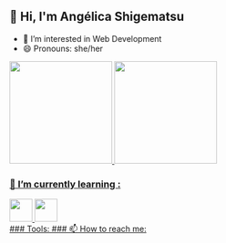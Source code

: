 ## 👋 Hi, I'm Angélica Shigematsu 

- 👀 I’m interested in Web Development
- 😄 Pronouns: she/her

<div>
<a href="https://github.com/seu-usuário-aqui">
  <img height="180em" src="https://github-readme-stats.vercel.app/api/top-langs/?username=angelica-shigematsu&layout=compact&langs_count=7&theme=dracula"/>
  <img height="180em" src="https://github-readme-stats.vercel.app/api?username=angelica-shigematsu&show_icons=true&theme=dracula&include_all_commits=true&count_private=true"/>
</div>

### 🌱 I’m currently learning :
<div>
  <i class="devicon-nodejs-plain-wordmark"></i>
  <img src="https://cdn.jsdelivr.net/gh/devicons/devicon/icons/javascript/javascript-original.svg" height="40" width="40"/>        
  <img src="https://cdn.jsdelivr.net/gh/devicons/devicon/icons/css3/css3-original-wordmark.svg" height="40" width="40"/>
</div>
 ### Tools:
 <i class="devicon-git-plain-wordmark colored" height="40" width="40"></i>
 <i class="devicon-visualstudio-plain-wordmark colored" height="40" width="40"></i>
 ### 📫 How to reach me:
<div>
  <a href="https://www.linkedin.com/in/angelica-shigematsu" target="_blank">
        <i class="devicon-linkedin-plain colored"></i>
   </a>
</div>
                    
          
